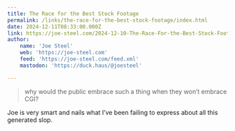 ```yaml
---
title: The Race for the Best Stock Footage
permalink: /links/the-race-for-the-best-stock-footage/index.html
date: 2024-12-11T08:33:00.000Z
link: https://joe-steel.com/2024-12-10-The-Race-For-the-Best-Stock-Footage.html
author:
    name: 'Joe Steel'
    web: 'https://joe-steel.com'
    feed: 'https://joe-steel.com/feed.xml'
    mastodon: 'https://duck.haus/@joesteel'

---
```


> why would the public embrace such a thing when they won’t embrace CGI?

Joe is very smart and nails what I’ve been failing to express about all this generated slop.